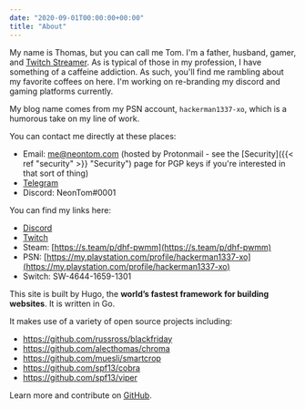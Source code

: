 ```yaml
---
date: "2020-09-01T00:00:00+00:00"
title: "About"
---
```


My name is Thomas, but you can call me Tom. I'm a father, husband, gamer, and [Twitch Streamer](https://twitch.tv/NeonTom). As is typical of those in my profession, I have something of a caffeine addiction. As such, you'll find me rambling about my favorite coffees on here. I'm working on re-branding my discord and gaming platforms currently.

My blog name comes from my PSN account, `hackerman1337-xo`, which is a humorous take on my line of work.

You can contact me directly at these places:

* Email: me@neontom.com (hosted by Protonmail - see the [Security]({{< ref "security" >}} "Security") page for PGP keys if you're interested in that sort of thing)
* [Telegram](https://t.me/neontom)
* Discord: NeonTom#0001

You can find my links here:

* [Discord](https://discord.gg/gKZTFDD)
* [Twitch](https://twitch.tv/NeonTom)
* Steam: [https://s.team/p/dhf-pwmm](https://s.team/p/dhf-pwmm)
* PSN: [https://my.playstation.com/profile/hackerman1337-xo](https://my.playstation.com/profile/hackerman1337-xo)
* Switch: SW-4644-1659-1301

This site is built by Hugo, the **world’s fastest framework for building websites**. It is written in Go.

It makes use of a variety of open source projects including:

* https://github.com/russross/blackfriday
* https://github.com/alecthomas/chroma
* https://github.com/muesli/smartcrop
* https://github.com/spf13/cobra
* https://github.com/spf13/viper

Learn more and contribute on [GitHub](https://github.com/gohugoio).
